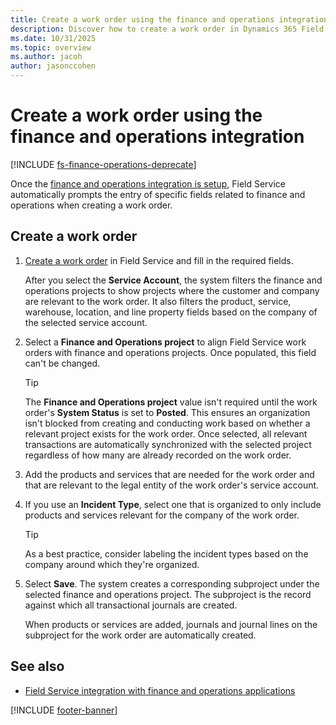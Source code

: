 ```yaml
---
title: Create a work order using the finance and operations integration
description: Discover how to create a work order in Dynamics 365 Field Service when using the finance and operations integration.
ms.date: 10/31/2025
ms.topic: overview
ms.author: jacoh
author: jasonccohen
---
```


# Create a work order using the finance and operations integration

[!INCLUDE [fs-finance-operations-deprecate](../includes/integrate-finance-deprecate.md)]

Once the [finance and operations integration is setup](finance-operations-integration-setup.md), Field Service automatically prompts the entry of specific fields related to finance and operations when creating a work order.

## Create a work order

1. [Create a work order](create-work-order.md) in Field Service and fill in the required fields.

   After you select the **Service Account**, the system filters the finance and operations projects to show projects where the customer and company are relevant to the work order. It also filters the product, service, warehouse, location, and line property fields based on the company of the selected service account.

1. Select a **Finance and Operations project** to align Field Service work orders with finance and operations projects. Once populated, this field can't be changed.

   > [!TIP]
   > The **Finance and Operations project** value isn't required until the work order's **System Status** is set to **Posted**. This ensures an organization isn't blocked from creating and conducting work based on whether a relevant project exists for the work order. Once selected, all relevant transactions are automatically synchronized with the selected project regardless of how many are already recorded on the work order.

1. Add the products and services that are needed for the work order and that are relevant to the legal entity of the work order's service account.

1. If you use an **Incident Type**, select one that is organized to only include products and services relevant for the company of the work order.

   > [!TIP]
   > As a best practice, consider labeling the incident types based on the company around which they're organized.

1. Select **Save**. The system creates a corresponding subproject under the selected finance and operations project. The subproject is the record against which all transactional journals are created.

    When products or services are added, journals and journal lines on the subproject for the work order are automatically created.

## See also

- [Field Service integration with finance and operations applications](finance-operations-integration.md)

[!INCLUDE [footer-banner](../includes/footer-banner.md)]

